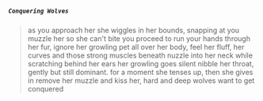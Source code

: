 ##### `Conquering Wolves`
>as you approach her she wiggles in her bounds, snapping at you
>muzzle her so she can't bite you
>proceed to run your hands through her fur, ignore her growling
>pet all over her body, feel her fluff, her curves and those strong muscles beneath
>nuzzle into her neck while scratching behind her ears
>her growling goes silent
>nibble her throat, gently but still dominant. for a moment she tenses up, then she gives in
>remove her muzzle and kiss her, hard and deep
wolves want to get conquered